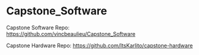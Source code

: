 # Capstone_Software
Capstone Software Repo: https://github.com/vincbeaulieu/Capstone_Software


Capstone Hardware Repo: https://github.com/ItsKarlito/capstone-hardware
